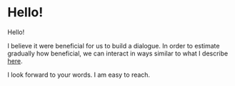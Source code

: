 # Hello!

Hello!

I believe it were beneficial for us to build a dialogue. In order to estimate gradually how beneficial, we can interact in ways similar to what I describe [here](https://medium.com/julian-dumitrascu/building-a-relationship-6d7bf1e3c502).

I look forward to your words. I am easy to reach.